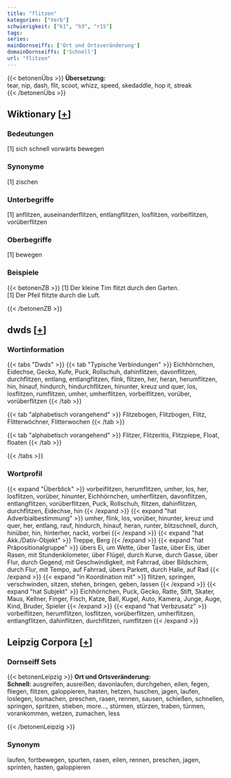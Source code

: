 ```yaml
---
title: "flitzen"
kategorien: ["Verb"]
schwierigkeit: ["k1", "h3", "r15"]
tags:
series:
mainDornseiffs: ['Ort und Ortsveränderung']
domainDornseiffs: ['Schnell']
url: "flitzen"
---
```


{{< betonenÜbs >}}
**Übersetzung:**  
tear, nip, dash, flit, scoot, whizz, speed, skedaddle, hop it, streak  
{{< /betonenÜbs >}}

## Wiktionary [[+](https://de.wiktionary.org/wiki/flitzen)]

### Bedeutungen
[1] sich schnell vorwärts bewegen  

### Synonyme
[1] zischen  

### Unterbegriffe
[1] anflitzen, auseinanderflitzen, entlangflitzen, losflitzen, vorbeiflitzen, vorüberflitzen  

### Oberbegriffe
[1] bewegen  

### Beispiele
{{< betonenZB >}}
[1] Der kleine Tim flitzt durch den Garten.  
[1] Der Pfeil flitzte durch die Luft.  

{{< /betonenZB >}}


## dwds [[+](https://www.dwds.de/wb/flitzen)]

### Wortinformation
{{< tabs "Dwds" >}}
{{< tab "Typische Verbindungen" >}}
Eichhörnchen, Eidechse, Gecko, Kufe, Puck, Rollschuh, dahinflitzen, davonflitzen, durchflitzen, entlang, entlangflitzen, flink, flitzen, her, heran, herumflitzen, hin, hinauf, hindurch, hindurchflitzen, hinunter, kreuz und quer, los, losflitzen, rumflitzen, umher, umherflitzen, vorbeiflitzen, vorüber, vorüberflitzen
{{< /tab >}}

{{< tab "alphabetisch vorangehend" >}}
Flitzebogen, Flitzbogen, Flitz, Flitterwöchner, Flitterwochen
{{< /tab >}}

{{< tab "alphabetisch vorangehend" >}}
Flitzer, Flitzeritis, Flitzpiepe, Float, floaten
{{< /tab >}}

{{< /tabs >}}

### Wortprofil
{{< expand "Überblick" >}} vorbeiflitzen, herumflitzen, umher, los, her, losflitzen, vorüber, hinunter, Eichhörnchen, umherflitzen, davonflitzen, entlangflitzen, vorüberflitzen, Puck, Rollschuh, flitzen, dahinflitzen, durchflitzen, Eidechse, hin {{< /expand >}}
{{< expand "hat Adverbialbestimmung" >}} umher, flink, los, vorüber, hinunter, kreuz und quer, her, entlang, rauf, hindurch, hinauf, heran, runter, blitzschnell, durch, hinüber, hin, hinterher, nackt, vorbei {{< /expand >}}
{{< expand "hat Akk./Dativ-Objekt" >}} Treppe, Berg {{< /expand >}}
{{< expand "hat Präpositionalgruppe" >}} übers Ei, um Wette, über Taste, über Eis, über Rasen, mit Stundenkilometer, über Flügel, durch Kurve, durch Gasse, über Flur, durch Gegend, mit Geschwindigkeit, mit Fahrrad, über Bildschirm, durch Flur, mit Tempo, auf Fahrrad, übers Parkett, durch Halle, auf Rad {{< /expand >}}
{{< expand "in Koordination mit" >}} flitzen, springen, verschwinden, sitzen, stehen, bringen, geben, lassen {{< /expand >}}
{{< expand "hat Subjekt" >}} Eichhörnchen, Puck, Gecko, Ratte, Stift, Skater, Maus, Kellner, Finger, Fisch, Katze, Ball, Kugel, Auto, Kamera, Junge, Auge, Kind, Bruder, Spieler {{< /expand >}}
{{< expand "hat Verbzusatz" >}} vorbeiflitzen, herumflitzen, losflitzen, vorüberflitzen, umherflitzen, entlangflitzen, dahinflitzen, durchflitzen, rumflitzen {{< /expand >}}

## Leipzig Corpora [[+](https://corpora.uni-leipzig.de/en/res?word=flitzen&corpusId=deu_newscrawl-public_2018)]

### Dornseiff Sets
{{< betonenLeipzig >}}
**Ort und Ortsveränderung:**  
**Schnell:** ausgreifen, ausreißen, davonlaufen, durchgehen, eilen, fegen, fliegen, flitzen, galoppieren, hasten, hetzen, huschen, jagen, laufen, loslegen, losmachen, preschen, rasen, rennen, sausen, schießen, schnellen, springen, spritzen, stieben, more..., stürmen, stürzen, traben, türmen, vorankommen, wetzen, zumachen, less  

{{< /betonenLeipzig >}}

### Synonym
laufen, fortbewegen, spurten, rasen, eilen, rennen, preschen, jagen, sprinten, hasten, galoppieren

